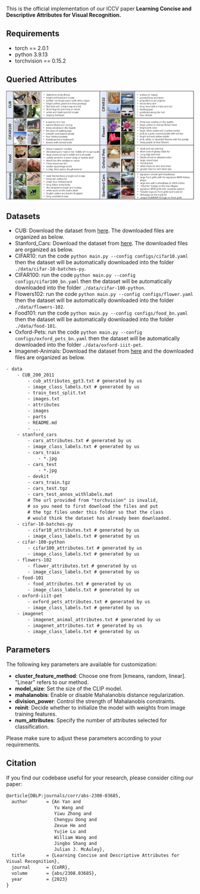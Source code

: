 This is the official implementation of our ICCV paper **Learning Concise and Descriptive Attributes for Visual Recognition.**

## Requirements
+ torch == 2.0.1
+ python 3.9.13
+ torchvision == 0.15.2

## Queried Attributes
![Attributes](assets/attributes.png)

## Datasets
+ CUB: Download the dataset from [here](https://www.kaggle.com/datasets/wenewone/cub2002011). The downloaded files are organized as below. 
+ Stanford_Cars: Download the dataset from [here](https://www.kaggle.com/datasets/jessicali9530/stanford-cars-dataset). The downloaded files are organized as below. 
+ CIFAR10: run the code `python main.py --config configs/cifar10.yaml` then the dataset will be automatically downloaded into the folder `./data/cifar-10-batches-py`. 
+ CIFAR100: run the code `python main.py --config configs/cifar100_bn.yaml` then the dataset will be automatically downloaded into the folder `./data/cifar-100-python`. 
+ Flowers102: run the code `python main.py --config configs/flower.yaml` then the dataset will be automatically downloaded into the folder `./data/flowers-102`. 
+ Food101: run the code `python main.py --config configs/food_bn.yaml` then the dataset will be automatically downloaded into the folder `./data/food-101`. 
+ Oxford-Pets: run the code `python main.py --config configs/oxford_pets_bn.yaml` then the dataset will be automatically downloaded into the folder `./data/oxford-iiit-pet`. 
+ Imagenet-Animals: Download the dataset from [here](https://www.image-net.org/) and the downloaded files are organized as below. 
```
- data
    - CUB_200_2011
        - cub_attributes_gpt3.txt # generated by us
        - image_class_labels.txt # generated by us
        - train_test_split.txt
        - images.txt
        - attributes
        - images
        - parts
        - README.md
        - ...
    - stanford_cars
        - cars_attributes.txt # generated by us
        - image_class_labels.txt # generated by us
        - cars_train
            - *.jpg
        - cars_test
            - *.jpg
        - devkit
        - cars_train.tgz
        - cars_test.tgz
        - cars_test_annos_withlabels.mat
        # The url provided from "torchvision" is invalid, 
        # so you need to first download the files and put 
        # the tgz files under this folder so that the class 
        # would think the dataset has already been downloaded.
    - cifar-10-batches-py
        - cifar10_attributes.txt # generated by us
        - image_class_labels.txt # generated by us
    - cifar-100-python
        - cifar100_attributes.txt # generated by us
        - image_class_labels.txt # generated by us
    - flowers-102
        - flower_attributes.txt # generated by us
        - image_class_labels.txt # generated by us
    - food-101
        - food_attributes.txt # generated by us
        - image_class_labels.txt # generated by us
    - oxford-iiit-pet
        - oxford_pets_attributes.txt # generated by us
        - image_class_labels.txt # generated by us
    - imagenet
        - imagenet_animal_attributes.txt # generated by us
        - imagenet_attributes.txt # generated by us
        - image_class_labels.txt # generated by us
```

## Parameters

The following key parameters are available for customization:

- **cluster_feature_method**: Choose one from [kmeans, random, linear]. "Linear" refers to our method.
- **model_size**: Set the size of the CLIP model.
- **mahalanobis**: Enable or disable Mahalanobis distance regularization.
- **division_power**: Control the strength of Mahalanobis constraints.
- **reinit**: Decide whether to initialize the model with weights from image training features.
- **num_attributes**: Specify the number of attributes selected for classification.

Please make sure to adjust these parameters according to your requirements.

## Citation

If you find our codebase useful for your research, please consider citing our paper:

```
@article{DBLP:journals/corr/abs-2308-03685,
  author       = {An Yan and
                  Yu Wang and
                  Yiwu Zhong and
                  Chengyu Dong and
                  Zexue He and
                  Yujie Lu and
                  William Wang and
                  Jingbo Shang and
                  Julian J. McAuley},
  title        = {Learning Concise and Descriptive Attributes for Visual Recognition},
  journal      = {CoRR},
  volume       = {abs/2308.03685},
  year         = {2023}
}
```
